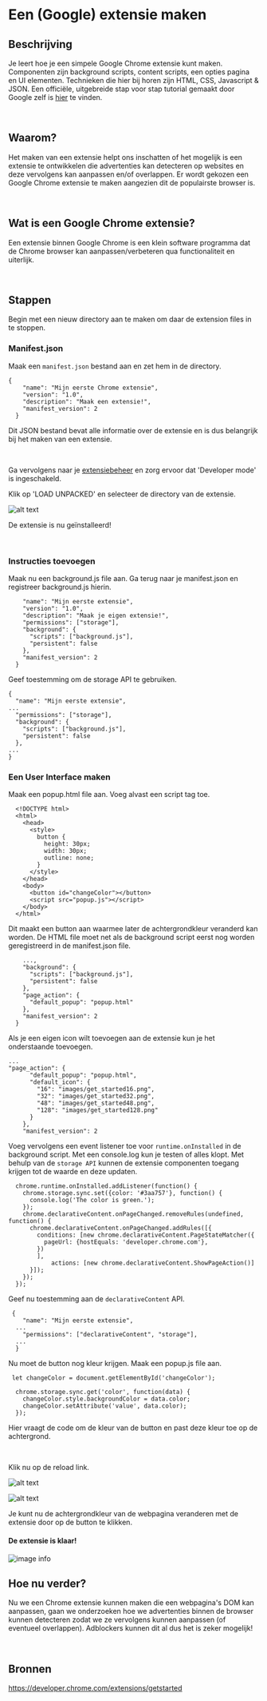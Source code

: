# Een (Google) extensie maken

## **Beschrijving**
Je leert hoe je een simpele Google Chrome extensie kunt maken. Componenten zijn background scripts, content scripts, een opties pagina en UI elementen.
Technieken die hier bij horen zijn HTML, CSS, Javascript & JSON.
Een officiële, uitgebreide stap voor stap tutorial gemaakt door Google zelf is [hier](https://developer.chrome.com/extensions/getstarted) te vinden.

&nbsp;

## **Waarom?**
Het maken van een extensie helpt ons inschatten of het mogelijk is een extensie te ontwikkelen die advertenties kan detecteren op websites en deze vervolgens kan aanpassen en/of overlappen.
Er wordt gekozen een Google Chrome extensie te maken aangezien dit de populairste browser is.

&nbsp;

## **Wat is een Google Chrome extensie?**
Een extensie binnen Google Chrome is een klein software programma dat de Chrome browser kan aanpassen/verbeteren qua functionaliteit en uiterlijk.

&nbsp;

## **Stappen**
Begin met een nieuw directory aan te maken om daar de extension files in te stoppen.
&nbsp;

### Manifest.json
Maak een ```manifest.json``` bestand aan en zet hem in de directory.
```
{
    "name": "Mijn eerste Chrome extensie",
    "version": "1.0",
    "description": "Maak een extensie!",
    "manifest_version": 2
  }
  ```
Dit JSON bestand bevat alle informatie over de extensie en is dus belangrijk bij het maken van een extensie.

&nbsp;

Ga vervolgens naar je [extensiebeheer](chrome://extensions) en zorg ervoor dat 'Developer mode' is ingeschakeld.

Klik op 'LOAD UNPACKED' en selecteer de directory van de extensie.

![alt text](https://developer.chrome.com/static/images/get_started/load_extension.png "Klik op LOAD UNPACKED")

De extensie is nu geïnstalleerd!

&nbsp;

### Instructies toevoegen
Maak nu een background.js file aan. Ga terug naar je manifest.json en registreer background.js hierin.

```  {
    "name": "Mijn eerste extensie",
    "version": "1.0",
    "description": "Maak je eigen extensie!",
    "permissions": ["storage"],
    "background": {
      "scripts": ["background.js"],
      "persistent": false
    },
    "manifest_version": 2
  }
  ```

Geef toestemming om de storage API te gebruiken.
  ```
  {
    "name": "Mijn eerste extensie",
  ...
    "permissions": ["storage"],
    "background": {
      "scripts": ["background.js"],
      "persistent": false
    },
  ...
  }
  ```
### Een User Interface maken
Maak een popup.html file aan. Voeg alvast een script tag toe.
```
  <!DOCTYPE html>
  <html>
    <head>
      <style>
        button {
          height: 30px;
          width: 30px;
          outline: none;
        }
      </style>
    </head>
    <body>
      <button id="changeColor"></button>
      <script src="popup.js"></script>
    </body>
  </html>
```
Dit maakt een button aan waarmee later de achtergrondkleur veranderd kan worden. De HTML file moet net als de background script eerst nog worden geregistreerd in de manifest.json file.
```
    ...,
    "background": {
      "scripts": ["background.js"],
      "persistent": false
    },
    "page_action": {
      "default_popup": "popup.html"
    },
    "manifest_version": 2
  }
```
Als je een eigen icon wilt toevoegen aan de extensie kun je het onderstaande toevoegen.
```
...
"page_action": {
      "default_popup": "popup.html",
      "default_icon": {
        "16": "images/get_started16.png",
        "32": "images/get_started32.png",
        "48": "images/get_started48.png",
        "128": "images/get_started128.png"
      }
    },
    "manifest_version": 2
```
Voeg vervolgens een event listener toe voor `runtime.onInstalled` in de background script. Met een console.log kun je testen of alles klopt. Met behulp van de `storage API` kunnen de extensie componenten toegang krijgen tot de waarde en deze updaten.
```
  chrome.runtime.onInstalled.addListener(function() {
    chrome.storage.sync.set({color: '#3aa757'}, function() {
      console.log('The color is green.');
    });
    chrome.declarativeContent.onPageChanged.removeRules(undefined, function() {
      chrome.declarativeContent.onPageChanged.addRules([{
        conditions: [new chrome.declarativeContent.PageStateMatcher({
          pageUrl: {hostEquals: 'developer.chrome.com'},
        })
        ],
            actions: [new chrome.declarativeContent.ShowPageAction()]
      }]);
    });
  });
```
Geef nu toestemming aan de `declarativeContent` API.
```
 {
    "name": "Mijn eerste extensie",
  ...
    "permissions": ["declarativeContent", "storage"],
  ...
  }
```
Nu moet de button nog kleur krijgen.
Maak een popup.js file aan.
```
 let changeColor = document.getElementById('changeColor');

  chrome.storage.sync.get('color', function(data) {
    changeColor.style.backgroundColor = data.color;
    changeColor.setAttribute('value', data.color);
  });
```
Hier vraagt de code om de kleur van de button en past deze kleur toe op de achtergrond.

&nbsp;

Klik nu op de reload link.

![alt text](https://developer.chrome.com/static/images/get_started/view_background.png "Klik op de Reload link")


![alt text](https://developer.chrome.com/static/images/get_started/popup_grey.png "Klik op de button om de achtergrondkleur te veranderen")

Je kunt nu de achtergrondkleur van de webpagina veranderen met de extensie door op de button te klikken. 
&nbsp;

#### De extensie is klaar!
![image info](GifExtensionWorking.gif)
&nbsp;

## **Hoe nu verder?**
Nu we een Chrome extensie kunnen maken die een webpagina's DOM kan aanpassen, gaan we onderzoeken hoe we advertenties binnen de browser kunnen detecteren zodat we ze vervolgens kunnen aanpassen (of eventueel overlappen). Adblockers kunnen dit al dus het is zeker mogelijk!

&nbsp;

## Bronnen
https://developer.chrome.com/extensions/getstarted

